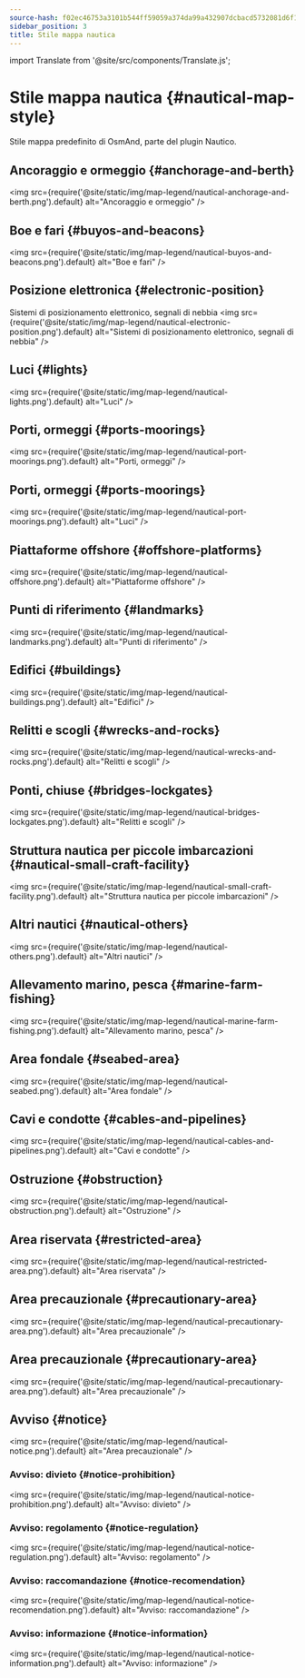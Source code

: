 ```yaml
---
source-hash: f02ec46753a3101b544ff59059a374da99a432907dcbacd5732081d6f1f151e5
sidebar_position: 3
title: Stile mappa nautica
---
```

import Translate from '@site/src/components/Translate.js';

# Stile mappa nautica {#nautical-map-style}
Stile mappa predefinito di OsmAnd, parte del plugin Nautico.
<Translate android="yes" id="nautical_render_descr" />

## Ancoraggio e ormeggio {#anchorage-and-berth}
<img src={require('@site/static/img/map-legend/nautical-anchorage-and-berth.png').default} alt="Ancoraggio e ormeggio" />

## Boe e fari {#buyos-and-beacons}
<img src={require('@site/static/img/map-legend/nautical-buyos-and-beacons.png').default} alt="Boe e fari" />

## Posizione elettronica {#electronic-position}
Sistemi di posizionamento elettronico, segnali di nebbia
<img src={require('@site/static/img/map-legend/nautical-electronic-position.png').default} alt="Sistemi di posizionamento elettronico, segnali di nebbia" />

## Luci {#lights}

<img src={require('@site/static/img/map-legend/nautical-lights.png').default} alt="Luci" />

## Porti, ormeggi {#ports-moorings}
<img src={require('@site/static/img/map-legend/nautical-port-moorings.png').default} alt="Porti, ormeggi" />

## Porti, ormeggi {#ports-moorings}
<img src={require('@site/static/img/map-legend/nautical-port-moorings.png').default} alt="Luci" />

## Piattaforme offshore {#offshore-platforms}
<img src={require('@site/static/img/map-legend/nautical-offshore.png').default} alt="Piattaforme offshore" />

## Punti di riferimento {#landmarks}
<img src={require('@site/static/img/map-legend/nautical-landmarks.png').default} alt="Punti di riferimento" />

## Edifici {#buildings}
<img src={require('@site/static/img/map-legend/nautical-buildings.png').default} alt="Edifici" />

## Relitti e scogli {#wrecks-and-rocks}
<img src={require('@site/static/img/map-legend/nautical-wrecks-and-rocks.png').default} alt="Relitti e scogli" />

## Ponti, chiuse {#bridges-lockgates}
<img src={require('@site/static/img/map-legend/nautical-bridges-lockgates.png').default} alt="Relitti e scogli" />


## Struttura nautica per piccole imbarcazioni {#nautical-small-craft-facility}
<img src={require('@site/static/img/map-legend/nautical-small-craft-facility.png').default} alt="Struttura nautica per piccole imbarcazioni" />

## Altri nautici {#nautical-others}
<img src={require('@site/static/img/map-legend/nautical-others.png').default} alt="Altri nautici" />

## Allevamento marino, pesca {#marine-farm-fishing}
<img src={require('@site/static/img/map-legend/nautical-marine-farm-fishing.png').default} alt="Allevamento marino, pesca" />

## Area fondale {#seabed-area}
<img src={require('@site/static/img/map-legend/nautical-seabed.png').default} alt="Area fondale" />


## Cavi e condotte {#cables-and-pipelines}
<img src={require('@site/static/img/map-legend/nautical-cables-and-pipelines.png').default} alt="Cavi e condotte" />


## Ostruzione {#obstruction}
<img src={require('@site/static/img/map-legend/nautical-obstruction.png').default} alt="Ostruzione" />


## Area riservata {#restricted-area}
<img src={require('@site/static/img/map-legend/nautical-restricted-area.png').default} alt="Area riservata" />

## Area precauzionale {#precautionary-area}
<img src={require('@site/static/img/map-legend/nautical-precautionary-area.png').default} alt="Area precauzionale" />

## Area precauzionale {#precautionary-area}
<img src={require('@site/static/img/map-legend/nautical-precautionary-area.png').default} alt="Area precauzionale" />

## Avviso {#notice}
<img src={require('@site/static/img/map-legend/nautical-notice.png').default} alt="Area precauzionale" />

### Avviso: divieto {#notice-prohibition}
<img src={require('@site/static/img/map-legend/nautical-notice-prohibition.png').default} alt="Avviso: divieto" />

### Avviso: regolamento {#notice-regulation}
<img src={require('@site/static/img/map-legend/nautical-notice-regulation.png').default} alt="Avviso: regolamento" />

### Avviso: raccomandazione {#notice-recomendation}
<img src={require('@site/static/img/map-legend/nautical-notice-recomendation.png').default} alt="Avviso: raccomandazione" />

### Avviso: informazione {#notice-information}
<img src={require('@site/static/img/map-legend/nautical-notice-information.png').default} alt="Avviso: informazione" />